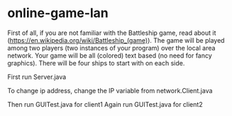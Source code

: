 # online-game-lan
First of all, if you are not familiar with the Battleship game, read about it (https://en.wikipedia.org/wiki/Battleship_(game)). The game will be played among two players (two instances of your program) over the local area network. Your game will be all (colored) text based (no need for fancy graphics). There will be four ships to start with on each side.

First run Server.java

To change ip address, change the IP variable from network.Client.java

Then run GUITest.java for client1
Again run GUITest.java for client2


